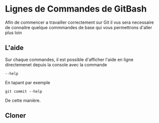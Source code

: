 # Lignes de Commandes de GitBash

Afin de commencer a travailler correctement sur Git il vus sera necessaire de connaitre quelque commmandes de base qui vous permettrons d'aller plus loin

## L'aide

Sur chaque commandes, il est possible d'afficher l'aide en ligne directemenet depuis la console avec la commande

    --help

En tapant par exemple

    git commit --help

De cette manière.

## Cloner
